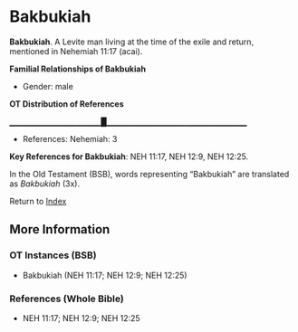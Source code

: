 # Bakbukiah
**Bakbukiah**. 
A Levite man living at the time of the exile and return, mentioned in Nehemiah 11:17 (acai). 




**Familial Relationships of Bakbukiah**


* Gender: male


**OT Distribution of References**

▁▁▁▁▁▁▁▁▁▁▁▁▁▁▁█▁▁▁▁▁▁▁▁▁▁▁▁▁▁▁▁▁▁▁▁▁▁▁
* References: Nehemiah: 3



**Key References for Bakbukiah**: 
NEH 11:17, NEH 12:9, NEH 12:25. 


In the Old Testament (BSB), words representing “Bakbukiah” are translated as 
*Bakbukiah* (3x). 




Return to [Index](00-Index.md)

## More Information

### OT Instances (BSB)

* Bakbukiah (NEH 11:17; NEH 12:9; NEH 12:25)



### References (Whole Bible)

* NEH 11:17; NEH 12:9; NEH 12:25



